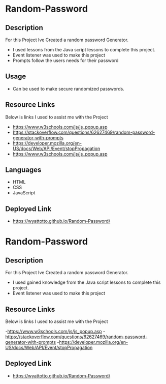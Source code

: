  # Random-Password


## Description
For this Project Ive Created a random password Generator. 
- I used lessons from the Java script lessons to complete this project.
- Event listener was used to make this project 
- Prompts follow the users needs for their password


## Usage
- Can be used to make secure randomized passwords. 


## Resource Links
Below is links I used to assist me with the Project

 - https://www.w3schools.com/js/js_popup.asp
 - https://stackoverflow.com/questions/62627469/random-password-generator-with-prompts
 - https://developer.mozilla.org/en-US/docs/Web/API/Event/stopPropagation
 - https://www.w3schools.com/js/js_popup.asp
 
 ## Languages 
 - HTML
 - CSS
 - JavaScript
 
 
 
 ## Deployed Link
 - https://wyattotto.github.io/Random-Password/


 # Random-Password


## Description
For this Project Ive Created a random password Generator. 
- I used gained knowledge from the Java script lessons to complete this project.
- Event listener was used to make this project 





## Resource Links
Below is links I used to assist me with the Project

 -https://www.w3schools.com/js/js_popup.asp
 -https://stackoverflow.com/questions/62627469/random-password-generator-with-prompts
 -https://developer.mozilla.org/en-US/docs/Web/API/Event/stopPropagation
 
 
 
 
 
 ## Deployed Link
 - https://wyattotto.github.io/Random-Password/


